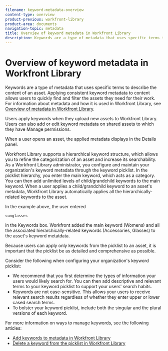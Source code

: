 ```yaml
---
filename: keyword-metadata-overview
content-type: overview
product-previous: workfront-library
product-area: documents
navigation-topic: metadata
title: Overview of keyword metadata in Workfront Library
description: Keywords are a type of metadata that uses specific terms to describe the content of an asset. Applying consistent keyword metadata to content allows users to quickly find and filter the assets they need for their work. For information about metadata and how it is used in Workfront Library, see Overview of metadata in Workfront Library.
---
```


# Overview of keyword metadata in Workfront Library

Keywords are a type of metadata that uses specific terms to&nbsp;describe the content of an asset. Applying consistent keyword metadata to content allows users to quickly find and filter the assets they need for their work. For information about metadata and how it is used in Workfront Library, see [Overview of metadata in Workfront Library](../../../workfront-library/administration-and-setup/metadata/metadata-overview.md).

Users apply keywords when they upload new assets to Workfront Library. Users can also add or edit keyword metadata on shared assets to which they have Manage permissions.

When a user opens an asset, the applied metadata displays in the Details panel.

Workfront Library supports a hierarchical keyword structure, which allows you to refine the categorization of an asset and increase its searchability. As a Workfront Library administrator, you configure and maintain your organization's keyword metadata through the keyword picklist. In the picklist hierarchy, you enter the main keyword, which acts as a category. You can then add unlimited levels of child/grandchild keywords to the main keyword. When a user applies a child/grandchild keyword to an asset's metadata, Workfront Library automatically applies all the hierarchically-related keywords to the asset.

In the example above, the user entered 

```
sunglasses
```

in the Keywords box. Workfront added the main keyword (Womens) and all the associated hierarchically-related keywords (Accessories, Glasses) to the asset's keyword metatdata.

Because users can apply only keywords from the picklist to an asset, it is important that the picklist be as detailed and comprehensive as possible.

Consider the following when configuring your organization's keyword picklist:

* We recommend that you first&nbsp;determine the types of information your users would likely search for. You can then add descriptive and relevant terms to your keyword picklist to support your users' search habits.&nbsp;
* Keywords are not case-sensitive. This allows your users to receive relevant search results regardless of whether they enter upper or lower cased search terms.
* To bolster your keyword picklist, include both the singular and the plural versions of each keyword.

For more information on ways to manage keywords, see the following articles:

* [Add keywords to metadata in Workfront Library](../../../workfront-library/administration-and-setup/metadata/add-keywords-to-metadata.md) 
* [Delete a keyword from the picklist in Workfront Library](../../../workfront-library/administration-and-setup/metadata/delete-keyword-from-metadata.md)

